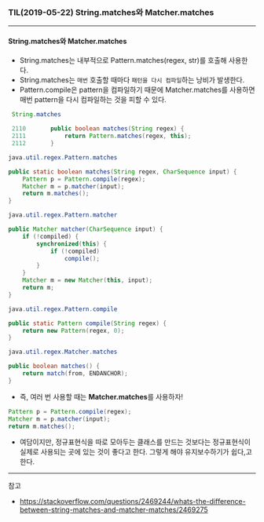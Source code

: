 ### TIL(2019-05-22) String.matches와 Matcher.matches

---

####  String.matches와 Matcher.matches

- String.matches는 내부적으로 Pattern.matches(regex, str)를 호출해 사용한다.
- String.matches는 `매번` 호출할 때마다 `패턴을 다시 컴파일`하는 낭비가 발생한다.
- Pattern.compile은 pattern을 컴파일하기 때문에 Matcher.matches를 사용하면 매번 pattern을 다시 컴파일하는 것을 피할 수 있다.

```java
 String.matches
 
 2110       public boolean matches(String regex) {
 2111           return Pattern.matches(regex, this);
 2112       }
```



```java
java.util.regex.Pattern.matches

public static boolean matches(String regex, CharSequence input) {
    Pattern p = Pattern.compile(regex);
    Matcher m = p.matcher(input);
    return m.matches();
}
```



```java
java.util.regex.Pattern.matcher

public Matcher matcher(CharSequence input) {
    if (!compiled) {
        synchronized(this) {
            if (!compiled)
                compile();
        }
    }
    Matcher m = new Matcher(this, input);
    return m;
}
```



```java
java.util.regex.Pattern.compile

public static Pattern compile(String regex) {
    return new Pattern(regex, 0);
}
```



```java
java.util.regex.Matcher.matches

public boolean matches() {
    return match(from, ENDANCHOR);
}
```



- 즉, 여러 번 사용할 때는 **Matcher.matches**를 사용하자!

```java
Pattern p = Pattern.compile(regex);
Matcher m = p.matcher(input);
return m.matches();
```



- 여담이지만, 정규표현식을 따로 모아두는 클래스를 만드는 것보다는 정규표현식이 실제로 사용되는 곳에 있는 것이 좋다고 한다. 그렇게 해야 유지보수하기가 쉽다,고 한다.

---

참고

- <https://stackoverflow.com/questions/2469244/whats-the-difference-between-string-matches-and-matcher-matches/2469275>

